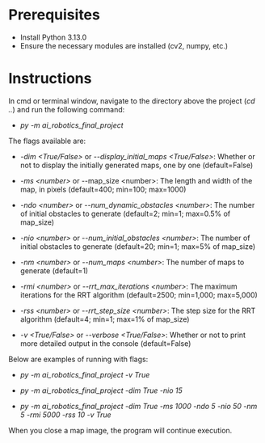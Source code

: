 # Prerequisites

- Install Python 3.13.0
- Ensure the necessary modules are installed (cv2, numpy, etc.)

# Instructions

In cmd or terminal window, navigate to the directory above the project (_cd .._)
and run the following command:

- _py -m ai_robotics_final_project_

The flags available are:

- _-dim \<True/False\>_ or _--display_initial_maps \<True/False\>_: Whether or not to display the initially generated maps, one by one (default=False)

- _-ms \<number\>_ or --map_size \<number\>: The length and width of the map, in pixels (default=400; min=100; max=1000)

- _-ndo \<number\>_ or _--num_dynamic_obstacles \<number\>_: The number of initial obstacles to generate (default=2; min=1; max=0.5% of map_size)

- _-nio \<number\>_ or _--num_initial_obstacles \<number\>_: The number of initial obstacles to generate (default=20; min=1; max=5% of map_size)

- _-nm \<number\>_ or _--num_maps \<number\>_: The number of maps to generate (default=1)

- _-rmi \<number\>_ or _--rrt_max_iterations \<number\>_: The maximum iterations for the RRT algorithm (default=2500; min=1,000; max=5,000)

- _-rss \<number\>_ or _--rrt_step_size \<number\>_: The step size for the RRT algorithm (default=4; min=1; max=1% of map_size) 

- _-v \<True/False\>_ or _--verbose \<True/False\>_: Whether or not to print more detailed output in the console (default=False)

Below are examples of running with flags:

- _py -m ai_robotics_final_project -v True_

- _py -m ai_robotics_final_project -dim True -nio 15_

- _py -m ai_robotics_final_project -dim True -ms 1000 -ndo 5 -nio 50 -nm 5 -rmi 5000 -rss 10 -v True_

When you close a map image, the program will continue execution.
